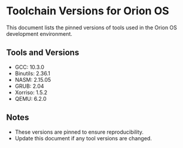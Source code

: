 # Toolchain Versions for Orion OS

This document lists the pinned versions of tools used in the Orion OS development environment.

## Tools and Versions
- GCC: 10.3.0
- Binutils: 2.36.1
- NASM: 2.15.05
- GRUB: 2.04
- Xorriso: 1.5.2
- QEMU: 6.2.0

## Notes
- These versions are pinned to ensure reproducibility.
- Update this document if any tool versions are changed.
